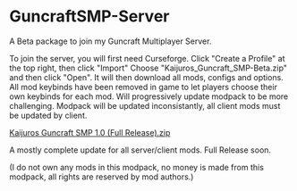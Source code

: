 # GuncraftSMP-Server
A Beta package to join my Guncraft Multiplayer Server.

To join the server, you will first need Curseforge.
Click "Create a Profile" at the top right, then click "Import"
Choose "Kaijuros_Guncraft_SMP-Beta.zip" and then click "Open".
It will then download all mods, configs and options.
All mod keybinds have been removed in game to let players choose their own keybinds for each mod.
Will progressively update modpack to be more challenging.
Modpack will be updated inconsistantly, all client mods must be updated by client.


[Kaijuros Guncraft SMP 1.0 (Full Release).zip](https://github.com/Valturna/GuncraftSMP-Server/files/13959876/Kaijuros.Guncraft.SMP.1.0.Full.Release.zip)



A mostly complete update for all server/client mods. Full Release soon.


(I do not own any mods in this modpack, no money is made from this modpack, all rights are reserved by mod authors.)

